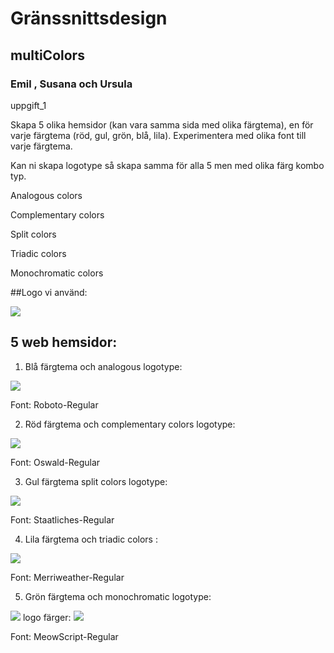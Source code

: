 # Gränssnittsdesign
## multiColors

### Emil , Susana och Ursula

 uppgift_1

Skapa 5 olika hemsidor (kan vara samma sida med olika färgtema), en för varje färgtema (röd, gul, grön, blå, lila).
Experimentera med olika font till varje färgtema.

Kan ni skapa logotype så skapa samma för alla 5 men med olika färg kombo typ.

Analogous colors

Complementary colors

Split colors

Triadic colors

Monochromatic colors

##Logo vi använd:

![](img/cat1.svg)

## 5 web hemsidor:

1. Blå färgtema och analogous logotype:

![](img/bluePalette.png)

Font: Roboto-Regular

2. Röd färgtema och complementary colors logotype:

![](img/red.png)

Font: Oswald-Regular

3. Gul färgtema split colors logotype:

![](img/orange.png)

Font: Staatliches-Regular

4. Lila färgtema och triadic colors :

![](img/lila.png)

Font: Merriweather-Regular

5. Grön färgtema och monochromatic logotype: 

![](img/gren.png)
logo färger:
![](img/greenLogo.png)

Font: MeowScript-Regular

